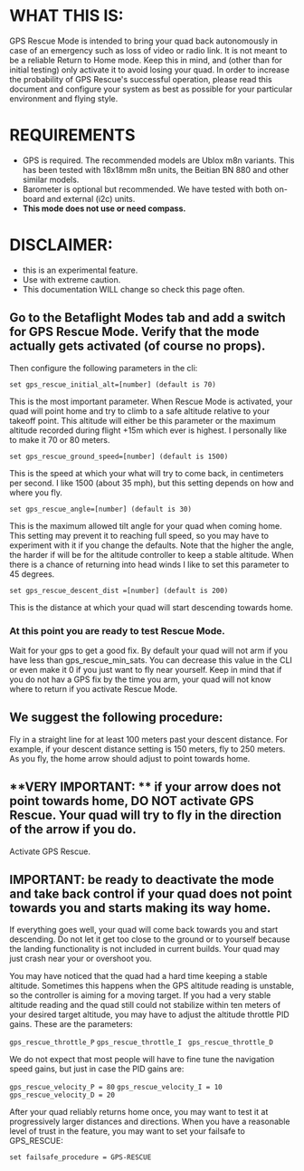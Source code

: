 # **WHAT THIS IS:**

GPS Rescue Mode is intended to bring your quad back autonomously in case of an emergency such as loss of video or radio link. It is not meant to be a reliable Return to Home mode. Keep this in mind, and (other than for initial testing) only activate it to avoid losing your quad. In order to increase the probability of GPS Rescue's successful operation, please read this document and configure your system as best as possible for your particular environment and flying style.

# **REQUIREMENTS**

* GPS is required. The recommended models are Ublox m8n variants. This has been tested with 18x18mm m8n units, the Beitian BN 880 and other similar models. 
* Barometer is optional but recommended. We have tested with both on-board and external (i2c) units.
* **This mode does not use or need compass.**

# **DISCLAIMER**: 
* this is an experimental feature.
*  Use with extreme caution.
*  This documentation WILL change so check this page often. 


## Go to the Betaflight Modes tab and add a switch for GPS Rescue Mode. Verify that the mode actually gets activated (of course no props).

Then configure the following parameters in the cli:

`set gps_rescue_initial_alt=[number] (default is 70)`

This is the most important parameter. When Rescue Mode is activated, your quad will point home and try to climb to a safe altitude relative to your takeoff point. This altitude will either be this parameter or the maximum altitude recorded during flight +15m which ever is highest. I personally like to make it 70 or 80 meters.

`set gps_rescue_ground_speed=[number] (default is 1500)`


This is the speed at which your what will try to come back, in centimeters per second. I like 1500 (about 35 mph), but this setting depends on how and where you fly.

`set gps_rescue_angle=[number] (default is 30)`


This is the maximum allowed tilt angle for your quad when coming home. This setting may prevent it to reaching full speed, so you may have to experiment with it if you change the defaults. Note that the higher the angle, the harder if will be for the altitude controller to keep a stable altitude. When there is a chance of returning into head winds I 
  like to set this parameter to 45 degrees.

`set gps_rescue_descent_dist =[number] (default is 200)`


This is the distance at which your quad will start descending towards home.

### At this point you are ready to test Rescue Mode. 
 Wait for your gps to get a good fix. 
 By default your quad will not arm if you have less than gps_rescue_min_sats. 
You can decrease this value in the CLI or even make it 0 if you just want to fly near yourself. Keep in mind that if you do not hav a GPS fix by the time you arm, your quad will not know where to return if you activate Rescue Mode.
## We suggest the following procedure:

Fly in a straight line for at least 100 meters past your descent distance. For example, if your descent distance setting is 150 meters, fly to 250 meters. As you fly, the home arrow should adjust to point towards home.



 ## **VERY IMPORTANT: **  if your arrow does not point towards home, **DO NOT** activate GPS Rescue. Your quad will try to fly in the direction of the arrow if you do.
Activate GPS Rescue. 

## **IMPORTANT**: be ready to deactivate the mode and take back control if your quad does not point towards you and starts making its way home.

If everything goes well, your quad will come back towards you and start descending. Do not let it get too close to the ground or to yourself because the landing functionality is not included in current builds. Your quad may just crash near your or overshoot you.

You may have noticed that the quad had a hard time keeping a stable altitude. Sometimes this happens when the GPS altitude reading is unstable, so the controller is aiming for a moving target. If you had a very stable altitude reading and the quad still could not stabilize within ten meters of your desired target altitude, you may have to adjust the altitude throttle PID gains. These are the parameters:

`gps_rescue_throttle_P`
`gps_rescue_throttle_I `
`gps_rescue_throttle_D`


We do not expect that most people will have to fine tune the navigation speed gains, but just in case the PID gains are:

`gps_rescue_velocity_P = 80`
`gps_rescue_velocity_I = 10`
`gps_rescue_velocity_D = 20`


After your quad reliably returns home once, you may want to test it at progressively larger distances and directions. When you have a reasonable level of trust in the feature, you may want to set your failsafe to GPS_RESCUE:

`set failsafe_procedure = GPS-RESCUE`